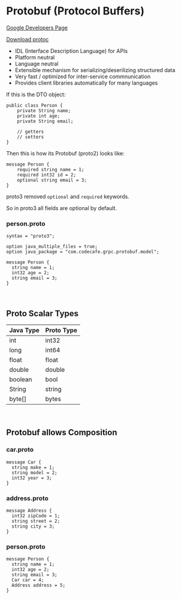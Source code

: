 # Protobuf (Protocol Buffers)

[Google Developers Page](https://developers.google.com/protocol-buffers "Protocol Buffers")

[Download protoc](https://github.com/protocolbuffers/protobuf/releases "Download protoc")

* IDL (Interface Description Language) for APIs
* Platform neutral
* Language neutral
* Extensible mechanism for serializing/deserilizing structured data
* Very fast / optimized for inter-service commnunication
* Provides client libraries automatically for many languages

If this is the DTO object:

```
public class Person {
    private String name;
    private int age;
    private String email;
  
    // getters
    // setters
}
```

Then this is how its Protobuf (proto2) looks like:

```
message Person {
    required string name = 1;
    required int32 id = 2;
    optional string email = 3;
}
```

proto3 removed `optional` and `required` keywords.

So in proto3 all fields are optional by default.

### person.proto

```
syntax = "proto3";

option java_multiple_files = true;
option java_package = "com.codecafe.grpc.protobuf.model";

message Person {
  string name = 1;
  int32 age = 2;
  string email = 3;
}
```

<br>

## Proto Scalar Types

| **Java Type** | **Proto Type** |
|---------------|----------------|
| int           | int32          |
| long          | int64          |
| float         | float          |
| double        | double         |
| boolean       | bool           |
| String        | string         |
| byte[]        | bytes          |

<br>

## Protobuf allows Composition

### car.proto

```
message Car {
  string make = 1;
  string model = 2;
  int32 year = 3;
}
```

### address.proto

```
message Address {
  int32 zipCode = 1;
  string street = 2;
  string city = 3;
}
```

### person.proto

```
message Person {
  string name = 1;
  int32 age = 2;
  string email = 3;
  Car car = 4;
  Address address = 5;
}
```
